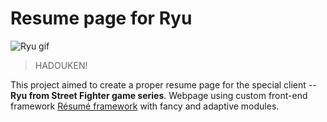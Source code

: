 # Resume page for Ryu

![Ryu gif](https://media.giphy.com/media/1o3CRZl4Lcwnu/giphy.gif)
>HADOUKEN!

This project aimed to create a proper resume page for the special client -- **Ryu from Street Fighter game series**.
Webpage using custom front-end framework [Résumé framework](https://github.com/volodymyr-kushnir/volodymyrkushnir.com/wiki/R%C3%A9sum%C3%A9) with fancy and adaptive modules.